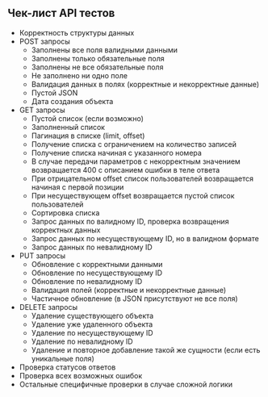 ## Чек-лист API тестов

- Корректность структуры данных
- POST запросы
  - Заполнены все поля валидными данными
  - Заполнены только обязательные поля
  - Заполнены не все обязательные поля
  - Не заполнено ни одно поле
  - Валидация данных в полях (корректные и некорректные данные)
  - Пустой JSON
  - Дата создания объекта
- GET запросы
  - Пустой список (если возможно)
  - Заполненный список
  - Пагинация в списке (limit, offset)
  - Получение списка с ограничением на количество записей
  - Получение списка начиная с указанного номера
  - В случае передачи параметров с некорректным значением возвращается 400 с описанием ошибки в теле ответа
  - При отрицательном offset список пользователей возвращается начиная с первой позиции
  - При несуществующем offset возвращается пустой список пользователей
  - Сортировка списка
  - Запрос данных по валидному ID, проверка возвращения корректных данных
  - Запрос данных по несуществующему ID, но в валидном формате
  - Запрос данных по невалидному ID
- PUT запросы
  - Обновление с корректными данными
  - Обновление по несуществующему ID
  - Обновление по невалидному ID
  - Валидация полей (корректные и некорректные данные)
  - Частичное обновление (в JSON присутствуют не все поля)
- DELETE запросы
  - Удаление существующего объекта
  - Удаление уже удаленного объекта
  - Удаление по несуществующему ID
  - Удаление по невалидному ID
  - Удаление и повторное добавление такой же сущности (если есть уникальные поля)
- Проверка статусов ответов
- Проверка всех возможных ошибок
- Остальные специфичные проверки в случае сложной логики
